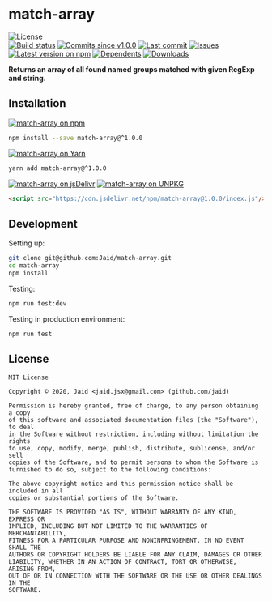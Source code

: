 # match-array


<a href="https://raw.githubusercontent.com/Jaid/match-array/master/license.txt"><img src="https://img.shields.io/github/license/Jaid/match-array?style=flat-square" alt="License"/></a>  
<a href="https://actions-badge.atrox.dev/Jaid/match-array/goto"><img src="https://img.shields.io/endpoint.svg?style=flat-square&url=https%3A%2F%2Factions-badge.atrox.dev%2FJaid%2Fmatch-array%2Fbadge" alt="Build status"/></a> <a href="https://github.com/Jaid/match-array/commits"><img src="https://img.shields.io/github/commits-since/Jaid/match-array/v1.0.0?style=flat-square&logo=github" alt="Commits since v1.0.0"/></a> <a href="https://github.com/Jaid/match-array/commits"><img src="https://img.shields.io/github/last-commit/Jaid/match-array?style=flat-square&logo=github" alt="Last commit"/></a> <a href="https://github.com/Jaid/match-array/issues"><img src="https://img.shields.io/github/issues/Jaid/match-array?style=flat-square&logo=github" alt="Issues"/></a>  
<a href="https://npmjs.com/package/match-array"><img src="https://img.shields.io/npm/v/match-array?style=flat-square&logo=npm&label=latest%20version" alt="Latest version on npm"/></a> <a href="https://github.com/Jaid/match-array/network/dependents"><img src="https://img.shields.io/librariesio/dependents/npm/match-array?style=flat-square&logo=npm" alt="Dependents"/></a> <a href="https://npmjs.com/package/match-array"><img src="https://img.shields.io/npm/dm/match-array?style=flat-square&logo=npm" alt="Downloads"/></a>

**Returns an array of all found named groups matched with given RegExp and string.**















## Installation
<a href="https://npmjs.com/package/match-array"><img src="https://img.shields.io/badge/npm-match--array-C23039?style=flat-square&logo=npm" alt="match-array on npm"/></a>
```bash
npm install --save match-array@^1.0.0
```
<a href="https://yarnpkg.com/package/match-array"><img src="https://img.shields.io/badge/Yarn-match--array-2F8CB7?style=flat-square&logo=yarn&logoColor=white" alt="match-array on Yarn"/></a>
```bash
yarn add match-array@^1.0.0
```
<a href="https://jsdelivr.com/package/npm/match-array/"><img src="https://img.shields.io/badge/jsDelivr-match--array-orange?style=flat-square&logo=html5&logoColor=white" alt="match-array on jsDelivr"/></a> <a href="https://unpkg.com/browse/match-array/"><img src="https://img.shields.io/badge/UNPKG-match--array-orange?style=flat-square&logo=html5&logoColor=white" alt="match-array on UNPKG"/></a>
```html
<script src="https://cdn.jsdelivr.net/npm/match-array@1.0.0/index.js"/>
```








## Development



Setting up:
```bash
git clone git@github.com:Jaid/match-array.git
cd match-array
npm install
```
Testing:
```bash
npm run test:dev
```
Testing in production environment:
```bash
npm run test
```


## License
```text
MIT License

Copyright © 2020, Jaid <jaid.jsx@gmail.com> (github.com/jaid)

Permission is hereby granted, free of charge, to any person obtaining a copy
of this software and associated documentation files (the "Software"), to deal
in the Software without restriction, including without limitation the rights
to use, copy, modify, merge, publish, distribute, sublicense, and/or sell
copies of the Software, and to permit persons to whom the Software is
furnished to do so, subject to the following conditions:

The above copyright notice and this permission notice shall be included in all
copies or substantial portions of the Software.

THE SOFTWARE IS PROVIDED "AS IS", WITHOUT WARRANTY OF ANY KIND, EXPRESS OR
IMPLIED, INCLUDING BUT NOT LIMITED TO THE WARRANTIES OF MERCHANTABILITY,
FITNESS FOR A PARTICULAR PURPOSE AND NONINFRINGEMENT. IN NO EVENT SHALL THE
AUTHORS OR COPYRIGHT HOLDERS BE LIABLE FOR ANY CLAIM, DAMAGES OR OTHER
LIABILITY, WHETHER IN AN ACTION OF CONTRACT, TORT OR OTHERWISE, ARISING FROM,
OUT OF OR IN CONNECTION WITH THE SOFTWARE OR THE USE OR OTHER DEALINGS IN THE
SOFTWARE.
```
